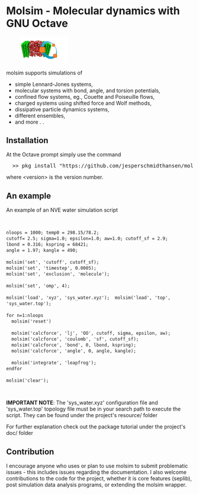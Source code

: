  <html>
<body>
<h1> Molsim - Molecular dynamics with GNU Octave </h1>
<p>
<figure>
  <img src="doc/logo.png" alt="Trulli" style="width:30%">
</figure> 
</p>

<p>
molsim supports simulations of
</p>

<ul>
<li>simple Lennard-Jones systems,</li>
<li>molecular systems with bond, angle, and torsion potentials,</li>
<li>confined flow systems, eg., Couette and Poiseuille flows,</li>
<li>charged systems using shifted force and Wolf methods,</li>
<li>dissipative particle dynamics systems,</li>
<li>different ensembles,</li>
<li> and more . .</li>
</ul>

<h2>Installation </h2>
<p>At the Octave prompt simply use the command </p>
<p> 
<div class="box">
<pre>
  >> pkg install "https://github.com/jesperschmidthansen/molsim/archive/refs/tags/v&lt;version&gt;.tar.gz"
</pre>
</div>
</p>
<p>where &lt;version&gt; is the version number.

<h2>An example</h2>
An example of an NVE water simulation script

<div class="box">
  <pre>
    
    nloops = 1000; temp0 = 298.15/78.2;
    cutoff= 2.5; sigma=1.0; epsilon=1.0; aw=1.0; cutoff_sf = 2.9;
    lbond = 0.316; kspring = 68421; 
    angle = 1.97; kangle = 490;
  
    molsim('set', 'cutoff', cutoff_sf);
    molsim('set', 'timestep', 0.0005);
    molsim('set', 'exclusion', 'molecule'); 
  
    molsim('set', 'omp', 4);
  
    molsim('load', 'xyz', 'sys_water.xyz');  molsim('load', 'top', 'sys_water.top');
  
    for n=1:nloops 
      molsim('reset')
      
      molsim('calcforce', 'lj', 'OO', cutoff, sigma, epsilon, aw);
      molsim('calcforce', 'coulomb', 'sf', cutoff_sf);
      molsim('calcforce', 'bond', 0, lbond, kspring);
      molsim('calcforce', 'angle', 0, angle, kangle);
      
      molsim('integrate', 'leapfrog');
    endfor
    
    molsim('clear');
</pre>
</div>
  <p> <b>IMPORTANT NOTE</b>: The 'sys_water.xyz' configuration file and 'sys_water.top' topology file must be in your
  search path to execute the script. They can be found under the project's resource/ folder </p>
  <p> For further explanation check out the package tutorial under the project's doc/ folder </p> 
<h2>Contribution</h2>
<p>
I encourage anyone who uses or plan to use molsim to submit problematic issues - this includes issues regarding the documentation. I also welcome contributions to the code for the project, whether it is core features (seplib), post simulation data analysis programs, or extending the molsim wrapper. 
</p>
</body>
</html>
